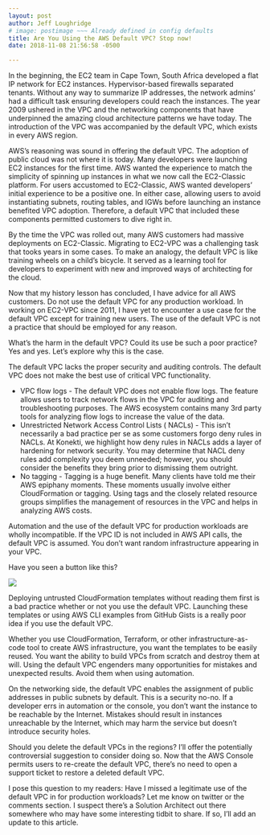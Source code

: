 ```yaml
---
layout: post
author: Jeff Loughridge
# image: postimage ~~~ Already defined in config defaults
title: Are You Using the AWS Default VPC? Stop now!
date: 2018-11-08 21:56:58 -0500

---
```

In the beginning, the EC2 team in Cape Town, South Africa developed a flat IP network for EC2 instances. Hypervisor-based firewalls separated tenants. Without any way to summarize IP addresses, the network admins’ had a difficult task ensuring developers could reach the instances. The year 2009 ushered in the VPC and the networking components that have underpinned the amazing cloud architecture patterns we have today. The introduction of the VPC was accompanied by the default VPC, which exists in every AWS region.

AWS’s reasoning was sound in offering the default VPC. The adoption of public cloud was not where it is today. Many developers were launching EC2 instances for the first time. AWS wanted the experience to match the simplicity of spinning up instances in what we now call the EC2-Classic platform. For users accustomed to EC2-Classic, AWS wanted developers’ initial experience to be a positive one. In either case, allowing users to avoid instantiating subnets, routing tables, and IGWs before launching an instance benefited VPC adoption. Therefore, a default VPC that included these components permitted customers to dive right in.

By the time the VPC was rolled out, many AWS customers had massive deployments on EC2-Classic. Migrating to EC2-VPC was a challenging task that tooks years in some cases. To make an analogy, the default VPC is like training wheels on a child’s bicycle. It served as a learning tool for developers to experiment with new and improved ways of architecting for the cloud.

Now that my history lesson has concluded, I have advice for all AWS customers. Do not use the default VPC for any production workload. In working on EC2-VPC since 2011, I have yet to encounter a use case for the default VPC except for training new users. The use of the default VPC is not a practice that should be employed for any reason.

What’s the harm in the default VPC? Could its use be such a poor practice? Yes and yes. Let’s explore why this is the case.

The default VPC lacks the proper security and auditing controls. The default VPC does not make the best use of critical VPC functionality.

* VPC flow logs - The default VPC does not enable flow logs. The feature allows users to track network flows in the VPC for auditing and troubleshooting purposes. The AWS ecosystem contains many 3rd party tools for analyzing flow logs to increase the value of the data.
* Unrestricted Network Access Control Lists ( NACLs) - This isn’t necessarily a bad practice per se as some customers forgo deny rules in NACLs. At Konekti, we highlight how deny rules in NACLs adds a layer of hardening for network security. You may determine that NACL deny rules add complexity you deem unneeded; however, you should consider the benefits they bring prior to dismissing them outright.
* No tagging - Tagging is a huge benefit. Many clients have told me their AWS epiphany moments. These moments usually involve either CloudFormation or tagging. Using tags and the closely related resource groups simplifies the management of resources in the VPC and helps in analyzing AWS costs.

Automation and the use of the default VPC for production workloads are wholly incompatible. If the VPC ID is not included in AWS API calls, the default VPC is assumed. You don’t want random infrastructure appearing in your VPC.

Have you seen a button like this?

![](https://s3.amazonaws.com/cloudformation-examples/cloudformation-launch-stack.png)

Deploying untrusted CloudFormation templates without reading them first is a bad practice whether or not you use the default VPC. Launching these templates or using AWS CLI examples from GitHub Gists is a really poor idea if you use the default VPC.

Whether you use CloudFormation, Terraform, or other infrastructure-as-code tool to create AWS infrastructure, you want the templates to be easily reused. You want the ability to build VPCs from scratch and destroy them at will. Using the default VPC engenders many opportunities for mistakes and unexpected results. Avoid them when using automation.

On the networking side, the default VPC enables the assignment of public addresses in public subnets by default. This is a security no-no. If a developer errs in automation or the console, you don’t want the instance to be reachable by the Internet. Mistakes should result in instances unreachable by the Internet, which may harm the service but doesn’t introduce security holes.

Should you delete the default VPCs in the regions? I’ll offer the potentially controversial suggestion to consider doing so. Now that the AWS Console permits users to re-create the default VPC, there’s no need to open a support ticket to restore a deleted default VPC.

I pose this question to my readers: Have I missed a legitimate use of the default VPC in for production workloads? Let me know on twitter or the comments section. I suspect there’s a Solution Architect out there somewhere who may have some interesting tidbit to share. If so, I’ll add an update to this article.